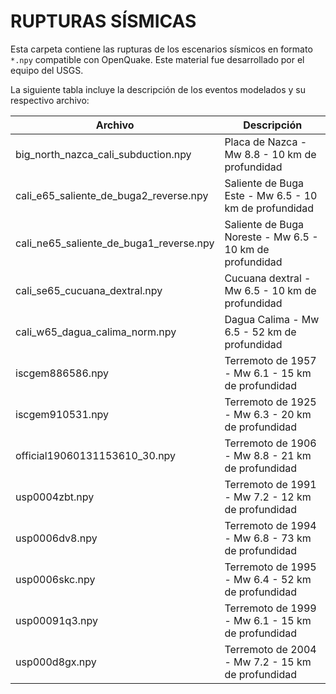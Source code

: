 # RUPTURAS SÍSMICAS

Esta carpeta contiene las rupturas de los escenarios sísmicos en formato `*.npy` compatible con OpenQuake.
Este material fue desarrollado por el equipo del USGS.

La siguiente tabla incluye la descripción de los eventos modelados y su respectivo archivo:

| Archivo | Descripción |
| -------- | --------- |
| big_north_nazca_cali_subduction.npy | Placa de Nazca - Mw 8.8 - 10 km de profundidad |
| cali_e65_saliente_de_buga2_reverse.npy | Saliente de Buga Este - Mw 6.5 - 10 km de profundidad |
| cali_ne65_saliente_de_buga1_reverse.npy | Saliente de Buga Noreste - Mw 6.5 - 10 km de profundidad |
| cali_se65_cucuana_dextral.npy | Cucuana dextral - Mw 6.5 - 10 km de profundidad |
| cali_w65_dagua_calima_norm.npy | Dagua Calima - Mw 6.5 - 52 km de profundidad |
| iscgem886586.npy | Terremoto de 1957 - Mw 6.1 - 15 km de profundidad |
| iscgem910531.npy | Terremoto de 1925 - Mw 6.3 - 20 km de profundidad |
| official19060131153610_30.npy | Terremoto de 1906 - Mw 8.8 - 21 km de profundidad |
| usp0004zbt.npy | Terremoto de 1991 - Mw 7.2 - 12 km de profundidad |
| usp0006dv8.npy | Terremoto de 1994 - Mw 6.8 - 73 km de profundidad |
| usp0006skc.npy | Terremoto de 1995 - Mw 6.4 - 52 km de profundidad |
| usp00091q3.npy | Terremoto de 1999 - Mw 6.1 - 15 km de profundidad |
| usp000d8gx.npy | Terremoto de 2004 - Mw 7.2 - 15 km de profundidad |